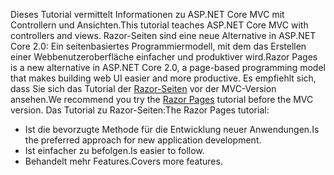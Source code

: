 <span data-ttu-id="f9ffe-101">Dieses Tutorial vermittelt Informationen zu ASP.NET Core MVC mit Controllern und Ansichten.</span><span class="sxs-lookup"><span data-stu-id="f9ffe-101">This tutorial teaches ASP.NET Core MVC with controllers and views.</span></span> <span data-ttu-id="f9ffe-102">Razor-Seiten sind eine neue Alternative in ASP.NET Core 2.0: Ein seitenbasiertes Programmiermodell, mit dem das Erstellen einer Webbenutzeroberfläche einfacher und produktiver wird.</span><span class="sxs-lookup"><span data-stu-id="f9ffe-102">Razor Pages is a new alternative in ASP.NET Core 2.0, a page-based programming model that makes building web UI easier and more productive.</span></span> <span data-ttu-id="f9ffe-103">Es empfiehlt sich, dass Sie sich das Tutorial der [Razor-Seiten](xref:tutorials/razor-pages/razor-pages-start) vor der MVC-Version ansehen.</span><span class="sxs-lookup"><span data-stu-id="f9ffe-103">We recommend you try the [Razor Pages](xref:tutorials/razor-pages/razor-pages-start) tutorial before the MVC version.</span></span> <span data-ttu-id="f9ffe-104">Das Tutorial zu Razor-Seiten:</span><span class="sxs-lookup"><span data-stu-id="f9ffe-104">The Razor Pages tutorial:</span></span>

* <span data-ttu-id="f9ffe-105">Ist die bevorzugte Methode für die Entwicklung neuer Anwendungen.</span><span class="sxs-lookup"><span data-stu-id="f9ffe-105">Is the preferred approach for new application development.</span></span>
* <span data-ttu-id="f9ffe-106">Ist einfacher zu befolgen.</span><span class="sxs-lookup"><span data-stu-id="f9ffe-106">Is easier to follow.</span></span>
* <span data-ttu-id="f9ffe-107">Behandelt mehr Features.</span><span class="sxs-lookup"><span data-stu-id="f9ffe-107">Covers more features.</span></span>
